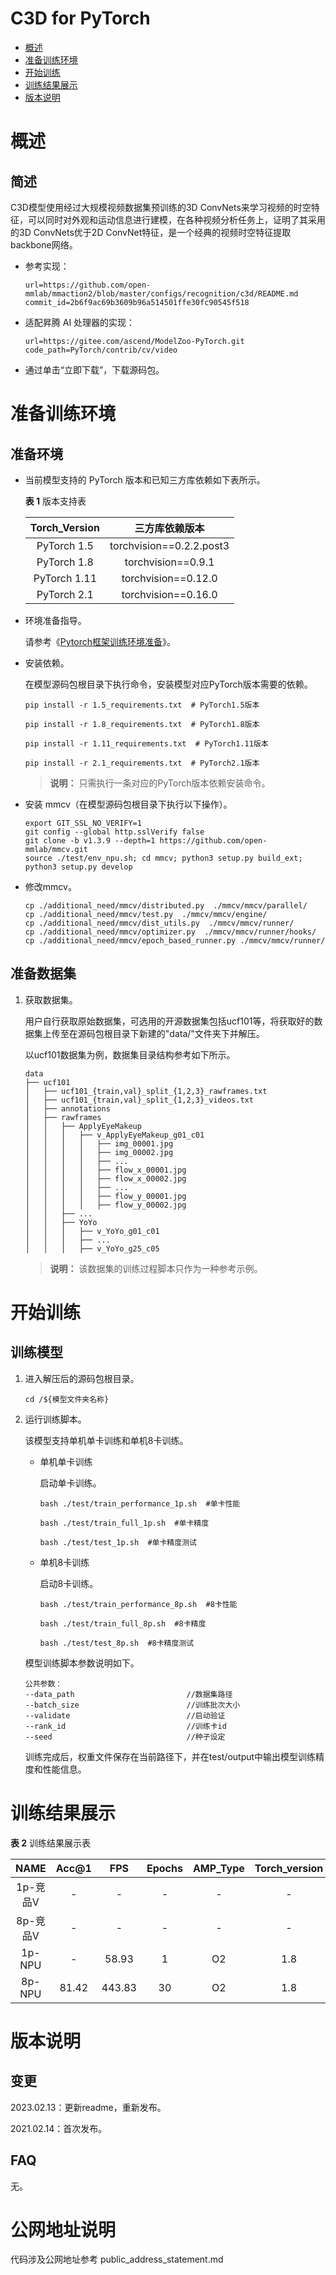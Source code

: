 #  C3D for PyTorch

-   [概述](#概述)
-   [准备训练环境](#准备训练环境)
-   [开始训练](#开始训练)
-   [训练结果展示](#训练结果展示)
-   [版本说明](#版本说明)

# 概述

## 简述

C3D模型使用经过大规模视频数据集预训练的3D ConvNets来学习视频的时空特征，可以同时对外观和运动信息进行建模，在各种视频分析任务上，证明了其采用的3D ConvNets优于2D ConvNet特征，是一个经典的视频时空特征提取backbone网络。

- 参考实现：

  ```
  url=https://github.com/open-mmlab/mmaction2/blob/master/configs/recognition/c3d/README.md
  commit_id=2b6f9ac69b3609b96a514501ffe30fc90545f518
  ```
  
- 适配昇腾 AI 处理器的实现：

  ```
  url=https://gitee.com/ascend/ModelZoo-PyTorch.git
  code_path=PyTorch/contrib/cv/video
  ```
  
- 通过单击“立即下载”，下载源码包。

# 准备训练环境

## 准备环境

- 当前模型支持的 PyTorch 版本和已知三方库依赖如下表所示。

  **表 1**  版本支持表

  | Torch_Version      | 三方库依赖版本                                 |
  | :--------: | :----------------------------------------------------------: |
  | PyTorch 1.5 | torchvision==0.2.2.post3 |
  | PyTorch 1.8 | torchvision==0.9.1 |
  | PyTorch 1.11 | torchvision==0.12.0 |
  | PyTorch 2.1 | torchvision==0.16.0 |
  
- 环境准备指导。

  请参考《[Pytorch框架训练环境准备](https://www.hiascend.com/document/detail/zh/ModelZoo/pytorchframework/ptes)》。
  
- 安装依赖。

  在模型源码包根目录下执行命令，安装模型对应PyTorch版本需要的依赖。
  ```
  pip install -r 1.5_requirements.txt  # PyTorch1.5版本
  
  pip install -r 1.8_requirements.txt  # PyTorch1.8版本

  pip install -r 1.11_requirements.txt  # PyTorch1.11版本

  pip install -r 2.1_requirements.txt  # PyTorch2.1版本
  ```
  > **说明：** 
  >只需执行一条对应的PyTorch版本依赖安装命令。

- 安装 mmcv（在模型源码包根目录下执行以下操作）。
  ```
  export GIT_SSL_NO_VERIFY=1
  git config --global http.sslVerify false
  git clone -b v1.3.9 --depth=1 https://github.com/open-mmlab/mmcv.git
  source ./test/env_npu.sh; cd mmcv; python3 setup.py build_ext; python3 setup.py develop
  ```
- 修改mmcv。

  ```
  cp ./additional_need/mmcv/distributed.py  ./mmcv/mmcv/parallel/
  cp ./additional_need/mmcv/test.py  ./mmcv/mmcv/engine/
  cp ./additional_need/mmcv/dist_utils.py  ./mmcv/mmcv/runner/
  cp ./additional_need/mmcv/optimizer.py  ./mmcv/mmcv/runner/hooks/
  cp ./additional_need/mmcv/epoch_based_runner.py ./mmcv/mmcv/runner/
  ```


## 准备数据集

1. 获取数据集。

   用户自行获取原始数据集，可选用的开源数据集包括ucf101等，将获取好的数据集上传至在源码包根目录下新建的"data/"文件夹下并解压。

   以ucf101数据集为例，数据集目录结构参考如下所示。
    ```
    data
    ├── ucf101
    │   ├── ucf101_{train,val}_split_{1,2,3}_rawframes.txt
    │   ├── ucf101_{train,val}_split_{1,2,3}_videos.txt
    │   ├── annotations
    │   ├── rawframes
    │   │   ├── ApplyEyeMakeup
    │   │   │   ├── v_ApplyEyeMakeup_g01_c01
    │   │   │   │   ├── img_00001.jpg
    │   │   │   │   ├── img_00002.jpg
    │   │   │   │   ├── ...
    │   │   │   │   ├── flow_x_00001.jpg
    │   │   │   │   ├── flow_x_00002.jpg
    │   │   │   │   ├── ...
    │   │   │   │   ├── flow_y_00001.jpg
    │   │   │   │   ├── flow_y_00002.jpg
    │   │   ├── ...
    │   │   ├── YoYo
    │   │   │   ├── v_YoYo_g01_c01
    │   │   │   ├── ...
    │   │   │   ├── v_YoYo_g25_c05
    ```
   > **说明：** 
   > 该数据集的训练过程脚本只作为一种参考示例。

# 开始训练

## 训练模型
1. 进入解压后的源码包根目录。

    ```
    cd /${模型文件夹名称} 
    ```

2. 运行训练脚本。

   该模型支持单机单卡训练和单机8卡训练。

   - 单机单卡训练

     启动单卡训练。

     ```
     bash ./test/train_performance_1p.sh  #单卡性能
     
     bash ./test/train_full_1p.sh  #单卡精度
     
     bash ./test/test_1p.sh  #单卡精度测试
     ```
   
   - 单机8卡训练
   
     启动8卡训练。
   
     ```
     bash ./test/train_performance_8p.sh  #8卡性能
     
     bash ./test/train_full_8p.sh  #8卡精度
     
     bash ./test/test_8p.sh  #8卡精度测试
     ```

   模型训练脚本参数说明如下。

   ```
   公共参数：
   --data_path                         //数据集路径
   --batch_size                        //训练批次大小
   --validate                          //启动验证
   --rank_id                           //训练卡id
   --seed                              //种子设定
   ```

   训练完成后，权重文件保存在当前路径下，并在test/output中输出模型训练精度和性能信息。


# 训练结果展示

**表 2**  训练结果展示表

|   NAME   | Acc@1 |  FPS   | Epochs | AMP_Type | Torch_version |
| :------: | :---: | :----: | :----: | :------: | :-----------: |
| 1p-竞品V |   -   |   -    |   -    |    -     |       -       |
| 8p-竞品V |   -   |   -    |   -    |    -     |       -       |
|  1p-NPU  |   -   | 58.93  |   1    |    O2    |      1.8      |
|  8p-NPU  | 81.42 | 443.83 |   30   |    O2    |      1.8      |


# 版本说明

## 变更

2023.02.13：更新readme，重新发布。

2021.02.14：首次发布。

## FAQ

无。

# 公网地址说明

代码涉及公网地址参考 public_address_statement.md
